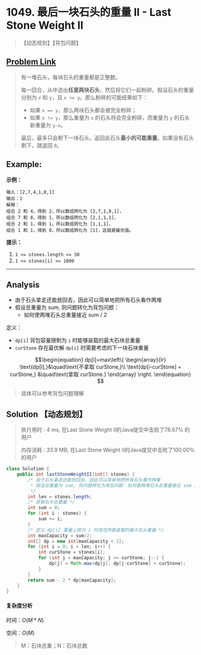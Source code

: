 # 1049. 最后一块石头的重量 II - Last Stone Weight II

> 【动态规划】【背包问题】

## [Problem Link](https://leetcode-cn.com/problems/last-stone-weight-ii/)

> 有一堆石头，每块石头的重量都是正整数。
>
> 每一回合，从中选出**任意两块石头**，然后将它们一起粉碎。假设石头的重量分别为 `x` 和 `y`，且 `x <= y`。那么粉碎的可能结果如下：
>
> - 如果 `x == y`，那么两块石头都会被完全粉碎；
> - 如果 `x != y`，那么重量为 `x` 的石头将会完全粉碎，而重量为 `y` 的石头新重量为 `y-x`。
>
> 最后，最多只会剩下一块石头。返回此石头**最小的可能重量**。如果没有石头剩下，就返回 `0`。

## Example:

**示例：**

```
输入：[2,7,4,1,8,1]
输出：1
解释：
组合 2 和 4，得到 2，所以数组转化为 [2,7,1,8,1]，
组合 7 和 8，得到 1，所以数组转化为 [2,1,1,1]，
组合 2 和 1，得到 1，所以数组转化为 [1,1,1]，
组合 1 和 1，得到 0，所以数组转化为 [1]，这就是最优值。
```

 **提示：**

1. `1 <= stones.length <= 30`
2. `1 <= stones[i] <= 1000`

---

## Analysis

- 由于石头拿走还能放回去，因此可以简单地把所有石头看作两堆
- 假设总重量为 sum, 则问题转化为背包问题：
  - 如何使两堆石头总重量接近 sum / 2

定义：

- `dp[i]`  背包容量限制为 `i` 时能够装载的最大石块总重量
- `curStone` 存在最优解 `dp[i]` 时需要考虑的下一块石块重量

$$\begin{equation}
dp[i]=max\left\{
             \begin{array}{lr}
             \text{dp[i],}&\quad\text{不拿取 curStone,}\\
             \text{dp[i-curStone] + curStone,} &\quad\text{拿取 curStone.}
             \end{array}
\right.
\end{equation} $$

> 具体可以参考背包问题理解

## Solution 【动态规划】

> 执行用时 : 4 ms, 在Last Stone Weight II的Java提交中击败了78.67% 的用户
>
> 内存消耗 : 33.9 MB, 在Last Stone Weight II的Java提交中击败了100.00% 的用户

```java
class Solution {
    public int lastStoneWeightII(int[] stones) {
        /* 由于石头拿走还能放回去，因此可以简单地把所有石头看作两堆
         * 假设总重量为 sum, 则问题转化为背包问题：如何使两堆石头总重量接近 sum / 2
         */
        int len = stones.length;
        /* 获取石头总重量 */
        int sum = 0;
        for (int i : stones) {
            sum += i;
        }
        /* 定义 dp[i] 重量上限为 i 时背包所能装载的最大石头重量 */
        int maxCapacity = sum/2;
        int[] dp = new int[maxCapacity + 1];
        for (int i = 0; i < len; i++) {
            int curStone = stones[i];
            for (int j = maxCapacity; j >= curStone; j--) {
                dp[j] = Math.max(dp[j], dp[j-curStone] + curStone);
            }
        }
        return sum - 2 * dp[maxCapacity];
    }
}
```
#### 复杂度分析

时间：$O(M * N)$

空间：$O(M)$

>    M：石块总重；N：石块总数





